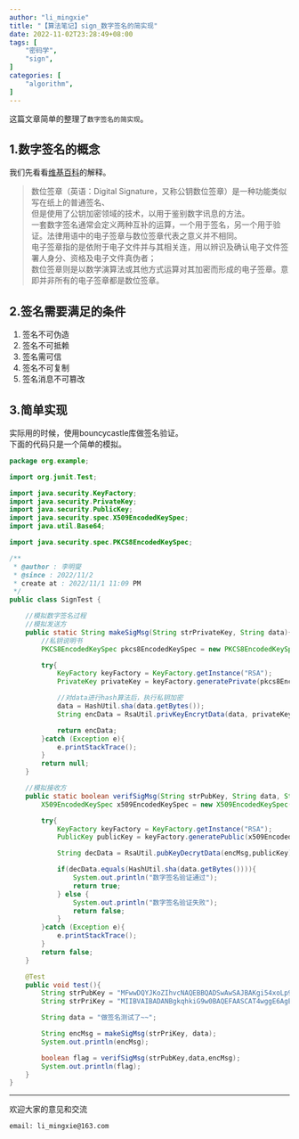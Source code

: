 ```yaml
---
author: "li_mingxie"
title: "【算法笔记】sign_数字签名的简实现"
date: 2022-11-02T23:28:49+08:00
tags: [
    "密码学",
    "sign",
]
categories: [
    "algorithm",
]
---
```


这篇文章简单的整理了`数字签名的简实现`。  <!--more-->  

## 1.数字签名的概念

我们先看看[维基百科](https://zh.m.wikipedia.org/zh-hans/%E6%95%B8%E4%BD%8D%E7%B0%BD%E7%AB%A0)的解释。  

> 数位签章（英语：Digital Signature，又称公钥数位签章）是一种功能类似写在纸上的普通签名、  
但是使用了公钥加密领域的技术，以用于鉴别数字讯息的方法。  
一套数字签名通常会定义两种互补的运算，一个用于签名，另一个用于验证。法律用语中的电子签章与数位签章代表之意义并不相同。  
电子签章指的是依附于电子文件并与其相关连，用以辨识及确认电子文件签署人身分、资格及电子文件真伪者；  
数位签章则是以数学演算法或其他方式运算对其加密而形成的电子签章。意即并非所有的电子签章都是数位签章。  

## 2.签名需要满足的条件

1. 签名不可伪造
2. 签名不可抵赖
3. 签名需可信
4. 签名不可复制
5. 签名消息不可篡改

## 3.简单实现

实际用的时候，使用bouncycastle库做签名验证。  
下面的代码只是一个简单的模拟。  

```java
package org.example;

import org.junit.Test;

import java.security.KeyFactory;
import java.security.PrivateKey;
import java.security.PublicKey;
import java.security.spec.X509EncodedKeySpec;
import java.util.Base64;

import java.security.spec.PKCS8EncodedKeySpec;

/**
 * @author : 李明燮
 * @since : 2022/11/2
 * create at : 2022/11/1 11:09 PM
 */
public class SignTest {

    //模拟数字签名过程
    //模拟发送方
    public static String makeSigMsg(String strPrivateKey, String data){
        //私钥说明书
        PKCS8EncodedKeySpec pkcs8EncodedKeySpec = new PKCS8EncodedKeySpec(Base64.getDecoder().decode(strPrivateKey.getBytes()));

        try{
            KeyFactory keyFactory = KeyFactory.getInstance("RSA");
            PrivateKey privateKey = keyFactory.generatePrivate(pkcs8EncodedKeySpec);

            //对data进行hash算法后，执行私钥加密
            data = HashUtil.sha(data.getBytes());
            String encData = RsaUtil.privKeyEncrytData(data, privateKey);

            return encData;
        }catch (Exception e){
            e.printStackTrace();
        }
        return null;
    }

    //模拟接收方
    public static boolean verifSigMsg(String strPubKey, String data, String encMsg){
        X509EncodedKeySpec x509EncodedKeySpec = new X509EncodedKeySpec(Base64.getDecoder().decode(strPubKey.getBytes()));

        try{
            KeyFactory keyFactory = KeyFactory.getInstance("RSA");
            PublicKey publicKey = keyFactory.generatePublic(x509EncodedKeySpec);

            String decData = RsaUtil.pubKeyDecrytData(encMsg,publicKey);

            if(decData.equals(HashUtil.sha(data.getBytes()))){
                System.out.println("数字签名验证通过");
                return true;
            } else {
                System.out.println("数字签名验证失败");
                return false;
            }
        }catch (Exception e){
            e.printStackTrace();
        }
        return false;
    }

    @Test
    public void test(){
        String strPubKey = "MFwwDQYJKoZIhvcNAQEBBQADSwAwSAJBAKgi54xoLp9XLdxKrdTK18kkFThuX0PTeMwu+BpOfY8dUUj+/iF4eaANACvlw1NruUBJad66DjnzHnyMZ6hfZJ0CAwEAAQ==";
        String strPriKey = "MIIBVAIBADANBgkqhkiG9w0BAQEFAASCAT4wggE6AgEAAkEAqCLnjGgun1ct3Eqt1MrXySQVOG5fQ9N4zC74Gk59jx1RSP7+IXh5oA0AK+XDU2u5QElp3roOOfMefIxnqF9knQIDAQABAkA7sxkQS7WyMhxAieurENMJwlwei2IcDSxpI4xImvIOLD6RW05NyOdQViNJUCSCIw7hUjL4MjfiXUid8iP9dOlpAiEA/G8kpjGmSuaczv4sRy4RUp7b/hYKIo7PBs94QXvDVPMCIQCqguwPLyzX0pI790ZCaHc8LvVIpDdB7yj8/tT6/NUELwIgHyc4Rqpp82RyhbkojcBJswCX9cuShKFLO3PvS2WSvbECICJbMN86XSm7ZvWoNELrM6MvvwJ8/BlP7A1V92n/CZjHAiEAgVVKXN98r/n/Rto9Z1RiH2Tdb37F/M65H0gBUXWmbpE=";

        String data = "做签名测试了~~";

        String encMsg = makeSigMsg(strPriKey, data);
        System.out.println(encMsg);

        boolean flag = verifSigMsg(strPubKey,data,encMsg);
        System.out.println(flag);
    }
}
```

----------------------------------------------
欢迎大家的意见和交流

`email: li_mingxie@163.com`
